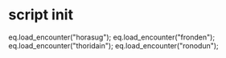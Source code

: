 # script init





eq.load_encounter("horasug");
eq.load_encounter("fronden");
eq.load_encounter("thoridain");
eq.load_encounter("ronodun");
